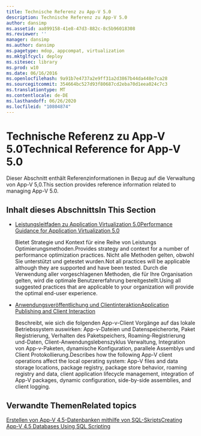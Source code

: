 ```yaml
---
title: Technische Referenz zu App-V 5.0
description: Technische Referenz zu App-V 5.0
author: dansimp
ms.assetid: aa899158-41e8-47d3-882c-8c5b96018308
ms.reviewer: ''
manager: dansimp
ms.author: dansimp
ms.pagetype: mdop, appcompat, virtualization
ms.mktglfcycl: deploy
ms.sitesec: library
ms.prod: w10
ms.date: 06/16/2016
ms.openlocfilehash: 9a91b7e4737a2e9ff31a2d3867b44da448e7ca28
ms.sourcegitcommit: 354664bc527d93f80687cd2eba70d1eea024c7c3
ms.translationtype: MT
ms.contentlocale: de-DE
ms.lasthandoff: 06/26/2020
ms.locfileid: "10804874"
---
```

# <span data-ttu-id="327a7-103">Technische Referenz zu App-V 5.0</span><span class="sxs-lookup"><span data-stu-id="327a7-103">Technical Reference for App-V 5.0</span></span>


<span data-ttu-id="327a7-104">Dieser Abschnitt enthält Referenzinformationen in Bezug auf die Verwaltung von App-V 5,0.</span><span class="sxs-lookup"><span data-stu-id="327a7-104">This section provides reference information related to managing App-V 5.0.</span></span>

## <span data-ttu-id="327a7-105">Inhalt dieses Abschnitts</span><span class="sxs-lookup"><span data-stu-id="327a7-105">In This Section</span></span>


-   [<span data-ttu-id="327a7-106">Leistungsleitfaden zu Application Virtualization 5.0</span><span class="sxs-lookup"><span data-stu-id="327a7-106">Performance Guidance for Application Virtualization 5.0</span></span>](performance-guidance-for-application-virtualization-50.md)

    <span data-ttu-id="327a7-107">Bietet Strategie und Kontext für eine Reihe von Leistungs Optimierungsmethoden.</span><span class="sxs-lookup"><span data-stu-id="327a7-107">Provides strategy and context for a number of performance optimization practices.</span></span> <span data-ttu-id="327a7-108">Nicht alle Methoden gelten, obwohl Sie unterstützt und getestet wurden.</span><span class="sxs-lookup"><span data-stu-id="327a7-108">Not all practices will be applicable although they are supported and have been tested.</span></span> <span data-ttu-id="327a7-109">Durch die Verwendung aller vorgeschlagenen Methoden, die für Ihre Organisation gelten, wird die optimale Benutzererfahrung bereitgestellt.</span><span class="sxs-lookup"><span data-stu-id="327a7-109">Using all suggested practices that are applicable to your organization will provide the optimal end-user experience.</span></span>

-   [<span data-ttu-id="327a7-110">Anwendungsveröffentlichung und Clientinteraktion</span><span class="sxs-lookup"><span data-stu-id="327a7-110">Application Publishing and Client Interaction</span></span>](application-publishing-and-client-interaction.md)

    <span data-ttu-id="327a7-111">Beschreibt, wie sich die folgenden App-v-Client Vorgänge auf das lokale Betriebssystem auswirken: App-v-Dateien und Datenspeicherorte, Paket Registrierung, Verhalten des Paketspeichers, Roaming-Registrierung und-Daten, Client-Anwendungslebenszyklus Verwaltung, Integration von App-v-Paketen, dynamische Konfiguration, parallele Assemblys und Client Protokollierung.</span><span class="sxs-lookup"><span data-stu-id="327a7-111">Describes how the following App-V client operations affect the local operating system: App-V files and data storage locations, package registry, package store behavior, roaming registry and data, client application lifecycle management, integration of App-V packages, dynamic configuration, side-by-side assemblies, and client logging.</span></span>






## <span data-ttu-id="327a7-112">Verwandte Themen</span><span class="sxs-lookup"><span data-stu-id="327a7-112">Related topics</span></span>


[<span data-ttu-id="327a7-113">Erstellen von App-V 4.5-Datenbanken mithilfe von SQL-Skripts</span><span class="sxs-lookup"><span data-stu-id="327a7-113">Creating App-V 4.5 Databases Using SQL Scripting</span></span>](../solutions/creating-app-v-45-databases-using-sql-scripting.md)

 

 





